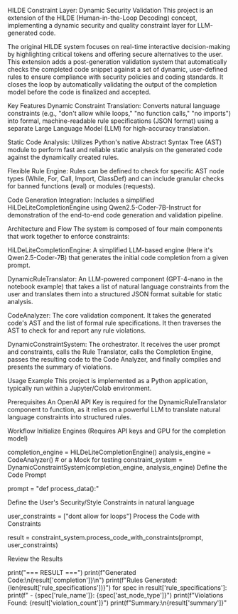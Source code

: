 
HILDE Constraint Layer: Dynamic Security Validation
This project is an extension of the HILDE (Human-in-the-Loop Decoding) concept, implementing a dynamic security and quality constraint layer for LLM-generated code.

The original HILDE system focuses on real-time interactive decision-making by highlighting critical tokens and offering secure alternatives to the user. This extension adds a post-generation validation system that automatically checks the completed code snippet against a set of dynamic, user-defined rules to ensure compliance with security policies and coding standards. It closes the loop by automatically validating the output of the completion model before the code is finalized and accepted.

Key Features
Dynamic Constraint Translation: Converts natural language constraints (e.g., "don't allow while loops," "no function calls," "no imports") into formal, machine-readable rule specifications (JSON format) using a separate Large Language Model (LLM) for high-accuracy translation.

Static Code Analysis: Utilizes Python's native Abstract Syntax Tree (AST) module to perform fast and reliable static analysis on the generated code against the dynamically created rules.

Flexible Rule Engine: Rules can be defined to check for specific AST node types (While, For, Call, Import, ClassDef) and can include granular checks for banned functions (eval) or modules (requests).

Code Generation Integration: Includes a simplified HiLDeLiteCompletionEngine using Qwen2.5-Coder-7B-Instruct for demonstration of the end-to-end code generation and validation pipeline.

Architecture and Flow
The system is composed of four main components that work together to enforce constraints:

HiLDeLiteCompletionEngine: A simplified LLM-based engine (Here it's Qwen2.5-Coder-7B) that generates the initial code completion from a given prompt.

DynamicRuleTranslator: An LLM-powered component (GPT-4-nano in the notebook example) that takes a list of natural language constraints from the user and translates them into a structured JSON format suitable for static analysis.

CodeAnalyzer: The core validation component. It takes the generated code's AST and the list of formal rule specifications. It then traverses the AST to check for and report any rule violations.

DynamicConstraintSystem: The orchestrator. It receives the user prompt and constraints, calls the Rule Translator, calls the Completion Engine, passes the resulting code to the Code Analyzer, and finally compiles and presents the summary of violations.

Usage Example
This project is implemented as a Python application, typically run within a Jupyter/Colab environment.

Prerequisites
An OpenAI API Key is required for the DynamicRuleTranslator component to function, as it relies on a powerful LLM to translate natural language constraints into structured rules.

Workflow
Initialize Engines (Requires API keys and GPU for the completion model)

completion_engine = HiLDeLiteCompletionEngine()
analysis_engine = CodeAnalyzer() # or a Mock for testing
constraint_system = DynamicConstraintSystem(completion_engine, analysis_engine)
Define the Code Prompt


prompt = "def process_data():"

Define the User's Security/Style Constraints in natural language

user_constraints = ["dont allow for loops"]
Process the Code with Constraints


result = constraint_system.process_code_with_constraints(prompt, user_constraints)


Review the Results


print("=== RESULT ===")
print(f"Generated Code:\n{result['completion']}\n")
print(f"Rules Generated: {len(result['rule_specifications'])}")
for spec in result['rule_specifications']:
    print(f" - {spec['rule_name']}: {spec['ast_node_type']}")
print(f"Violations Found: {result['violation_count']}")
print(f"Summary:\n{result['summary']}"
